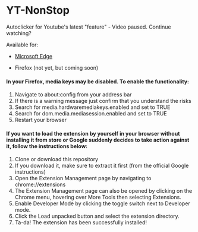 # YT-NonStop


Autoclicker for Youtube's latest "feature" - Video paused. Continue watching?

Available for:

- [Microsoft Edge](https://microsoftedge.microsoft.com/addons/detail/youtube-nonstop/ddobgngkifgapahlheghhckckkcgpikf) 

- Firefox (not yet, but coming soon)

#### In your Firefox, media keys may be disabled. To enable the functionality:

1. Navigate to about:config from your address bar
2. If there is a warning message just confirm that you understand the risks 
3. Search for media.hardwaremediakeys.enabled and set to TRUE
4. Search for dom.media.mediasession.enabled and set to TRUE
5. Restart your browser

#### If you want to load the extension by yourself in your browser without installing it from store or Google suddenly decides to take action against it, follow the instructions below:

1. Clone or download this repository
2. If you download it, make sure to extract it first
   (from the official Google instructions)
3. Open the Extension Management page by navigating to chrome://extensions
4. The Extension Management page can also be opened by clicking on the Chrome menu, hovering over More Tools then selecting Extensions.
5. Enable Developer Mode by clicking the toggle switch next to Developer mode.
6. Click the Load unpacked button and select the extension directory.
7. Ta-da! The extension has been successfully installed!

